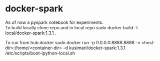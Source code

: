# docker-spark

As of now a pyspark notebook for experiments.  
To build locally
clone repo and in local repo
sudo docker build -t local/docker-spark:1.3.1 .

To run from hub.docker
sudo docker run -p 0.0.0.0:8888:8888 -v \<host-dir\>:/home/\<container-dir\> -d kusimari/docker-spark:1.3.1 /etc/scripts/boot-ipython-local.sh

